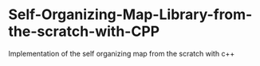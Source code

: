 # Self-Organizing-Map-Library-from-the-scratch-with-CPP
Implementation of the self organizing map from the scratch with c++
